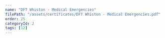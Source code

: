 ```yaml
---
name: "DFT Whiston - Medical Emergencies"
filePath: "/assets/certificates/DFT Whiston - Medical Emergencies.pdf"
order: 25
categoryId: 2
tags: [12]
---
```


